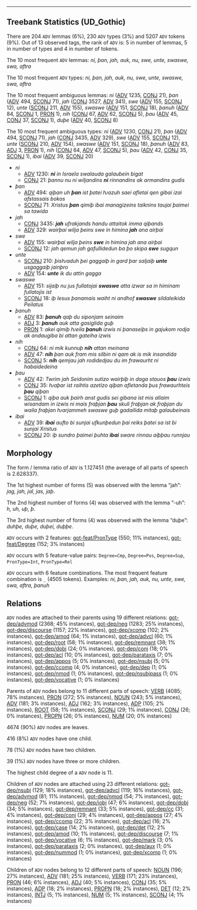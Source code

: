 

--------------------------------------------------------------------------------

## Treebank Statistics (UD_Gothic)

There are 204 `ADV` lemmas (6%), 230 `ADV` types (3%) and 5207 `ADV` tokens (9%).
Out of 13 observed tags, the rank of `ADV` is: 5 in number of lemmas, 5 in number of types and 4 in number of tokens.

The 10 most frequent `ADV` lemmas: <em>ni, þan, jah, auk, nu, swe, unte, swaswe, swa, aftra</em>

The 10 most frequent `ADV` types:  <em>ni, þan, jah, auk, nu, swe, unte, swaswe, swa, aftra</em>

The 10 most frequent ambiguous lemmas: <em>ni</em> ([ADV]() 1235, [CONJ]() 21), <em>þan</em> ([ADV]() 494, [SCONJ]() 71), <em>jah</em> ([CONJ]() 3527, [ADV]() 341), <em>swe</em> ([ADV]() 155, [SCONJ]() 12), <em>unte</em> ([SCONJ]() 211, [ADV]() 155), <em>swaswe</em> ([ADV]() 151, [SCONJ]() 18), <em>þanuh</em> ([ADV]() 84, [SCONJ]() 1, [PRON]() 1), <em>nih</em> ([CONJ]() 67, [ADV]() 62, [SCONJ]() 5), <em>þau</em> ([ADV]() 45, [CONJ]() 37, [SCONJ]() 1), <em>duþe</em> ([ADV]() 40, [SCONJ]() 8)

The 10 most frequent ambiguous types:  <em>ni</em> ([ADV]() 1230, [CONJ]() 21), <em>þan</em> ([ADV]() 494, [SCONJ]() 71), <em>jah</em> ([CONJ]() 3435, [ADV]() 329), <em>swe</em> ([ADV]() 155, [SCONJ]() 12), <em>unte</em> ([SCONJ]() 210, [ADV]() 154), <em>swaswe</em> ([ADV]() 151, [SCONJ]() 18), <em>þanuh</em> ([ADV]() 83, [ADJ]() 3, [PRON]() 1), <em>nih</em> ([CONJ]() 64, [ADV]() 47, [SCONJ]() 5), <em>þau</em> ([ADV]() 42, [CONJ]() 35, [SCONJ]() 1), <em>ibai</em> ([ADV]() 39, [SCONJ]() 20)


* <em>ni</em>
  * [ADV]() 1230: <em><b>ni</b> in Israela swalauda galaubein bigat</em>
  * [CONJ]() 21: <em>þannu nu ni wiljandins <b>ni</b> rinnandins ak armandins gudis</em>
* <em>þan</em>
  * [ADV]() 494: <em>qiþan uh <b>þan</b> ist þatei ƕazuh saei afletai qen gibai izai afstassais bokos</em>
  * [SCONJ]() 71: <em>Xristus <b>þan</b> qimiþ ibai managizeins taiknins taujai þaimei sa tawida</em>
* <em>jah</em>
  * [CONJ]() 3435: <em><b>jah</b> ufrakjands handu attaitok imma qiþands</em>
  * [ADV]() 329: <em>wairþai wilja þeins swe in himina <b>jah</b> ana airþai</em>
* <em>swe</em>
  * [ADV]() 155: <em>wairþai wilja þeins <b>swe</b> in himina jah ana airþai</em>
  * [SCONJ]() 12: <em>jah qemun jah gafullidedun ba þo skipa <b>swe</b> sugqun</em>
* <em>unte</em>
  * [SCONJ]() 210: <em>þisƕaduh þei gaggaiþ in gard þar saljaiþ <b>unte</b> usgaggaiþ jainþro</em>
  * [ADV]() 154: <em><b>unte</b> ik du attin gagga</em>
* <em>swaswe</em>
  * [ADV]() 151: <em>sijaiþ nu jus fullatojai <b>swaswe</b> atta izwar sa in himinam fullatojis ist</em>
  * [SCONJ]() 18: <em>iþ Iesus þanamais waiht ni andhof <b>swaswe</b> sildaleikida Peilatus</em>
* <em>þanuh</em>
  * [ADV]() 83: <em><b>þanuh</b> qaþ du siponjam seinaim</em>
  * [ADJ]() 3: <em><b>þanuh</b> auk atta gasiglida guþ</em>
  * [PRON]() 1: <em>akei qimiþ ƕeila <b>þanuh</b> izwis ni þanaseiþs in gajukom rodja ak andaugiba bi attan gateiha izwis</em>
* <em>nih</em>
  * [CONJ]() 64: <em>ni mik kunnuþ <b>nih</b> attan meinana</em>
  * [ADV]() 47: <em><b>nih</b> þan auk fram mis silbin ni qam ak is mik insandida</em>
  * [SCONJ]() 5: <em><b>nih</b> qemjau jah rodidedjau du im frawaurht ni habaidedeina</em>
* <em>þau</em>
  * [ADV]() 42: <em>Twrim jah Seidonim sutizo wairþiþ in daga stauos <b>þau</b> izwis</em>
  * [CONJ]() 35: <em>ƕaþar ist raihtis azetizo qiþan afletanda þus frawaurhteis <b>þau</b> qiþan</em>
  * [SCONJ]() 1: <em>qiþa auk þairh anst gudis sei gibana ist mis allaim wisandam in izwis ni mais fraþjan <b>þau</b> skuli fraþjan ak fraþjan du waila fraþjan ƕarjammeh swaswe guþ gadailida mitaþ galaubeinais</em>
* <em>ibai</em>
  * [ADV]() 39: <em><b>ibai</b> aufto bi sunjai ufkunþedun þai reiks þatei sa ist bi sunjai Xristus</em>
  * [SCONJ]() 20: <em>iþ sundro þaimei þuhta <b>ibai</b> sware rinnau aiþþau runnjau</em>

## Morphology

The form / lemma ratio of `ADV` is 1.127451 (the average of all parts of speech is 2.628337).

The 1st highest number of forms (5) was observed with the lemma “jah”: <em>jag, jah, jal, jas, jaþ</em>.

The 2nd highest number of forms (4) was observed with the lemma “-uh”: <em>h, uh, uþ, þ</em>.

The 3rd highest number of forms (4) was observed with the lemma “duþe”: <em>duhþe, duþe, duþei, duþþe</em>.

`ADV` occurs with 2 features: [got-feat/PronType]() (550; 11% instances), [got-feat/Degree]() (152; 3% instances)

`ADV` occurs with 5 feature-value pairs: `Degree=Cmp`, `Degree=Pos`, `Degree=Sup`, `PronType=Int`, `PronType=Rel`

`ADV` occurs with 6 feature combinations.
The most frequent feature combination is `_` (4505 tokens).
Examples: <em>ni, þan, jah, auk, nu, unte, swe, swa, aftra, þanuh</em>


## Relations

`ADV` nodes are attached to their parents using 19 different relations: [got-dep/advmod]() (2368; 45% instances), [got-dep/neg]() (1283; 25% instances), [got-dep/discourse]() (1157; 22% instances), [got-dep/xcomp]() (102; 2% instances), [got-dep/amod]() (64; 1% instances), [got-dep/advcl]() (60; 1% instances), [got-dep/root]() (58; 1% instances), [got-dep/remnant]() (38; 1% instances), [got-dep/dobj]() (24; 0% instances), [got-dep/conj]() (18; 0% instances), [got-dep/acl]() (10; 0% instances), [got-dep/parataxis]() (7; 0% instances), [got-dep/appos]() (5; 0% instances), [got-dep/nsubj]() (5; 0% instances), [got-dep/ccomp]() (4; 0% instances), [got-dep/dep]() (1; 0% instances), [got-dep/nmod]() (1; 0% instances), [got-dep/nsubjpass]() (1; 0% instances), [got-dep/vocative]() (1; 0% instances)

Parents of `ADV` nodes belong to 11 different parts of speech: [VERB]() (4085; 78% instances), [PRON]() (272; 5% instances), [NOUN]() (243; 5% instances), [ADV]() (181; 3% instances), [ADJ]() (162; 3% instances), [ADP]() (105; 2% instances), [ROOT]() (58; 1% instances), [SCONJ]() (29; 1% instances), [CONJ]() (26; 0% instances), [PROPN]() (26; 0% instances), [NUM]() (20; 0% instances)

4674 (90%) `ADV` nodes are leaves.

416 (8%) `ADV` nodes have one child.

78 (1%) `ADV` nodes have two children.

39 (1%) `ADV` nodes have three or more children.

The highest child degree of a `ADV` node is 11.

Children of `ADV` nodes are attached using 23 different relations: [got-dep/nsubj]() (129; 18% instances), [got-dep/advcl]() (119; 16% instances), [got-dep/advmod]() (81; 11% instances), [got-dep/nmod]() (54; 7% instances), [got-dep/neg]() (52; 7% instances), [got-dep/iobj]() (47; 6% instances), [got-dep/dobj]() (34; 5% instances), [got-dep/remnant]() (33; 5% instances), [got-dep/cc]() (31; 4% instances), [got-dep/conj]() (29; 4% instances), [got-dep/appos]() (27; 4% instances), [got-dep/ccomp]() (22; 3% instances), [got-dep/acl]() (16; 2% instances), [got-dep/case]() (14; 2% instances), [got-dep/det]() (12; 2% instances), [got-dep/amod]() (10; 1% instances), [got-dep/discourse]() (7; 1% instances), [got-dep/vocative]() (6; 1% instances), [got-dep/mark]() (3; 0% instances), [got-dep/parataxis]() (2; 0% instances), [got-dep/aux]() (1; 0% instances), [got-dep/nummod]() (1; 0% instances), [got-dep/xcomp]() (1; 0% instances)

Children of `ADV` nodes belong to 12 different parts of speech: [NOUN]() (196; 27% instances), [ADV]() (181; 25% instances), [VERB]() (171; 23% instances), [PRON]() (46; 6% instances), [ADJ]() (40; 5% instances), [CONJ]() (35; 5% instances), [ADP]() (18; 2% instances), [PROPN]() (18; 2% instances), [DET]() (12; 2% instances), [INTJ]() (5; 1% instances), [NUM]() (5; 1% instances), [SCONJ]() (4; 1% instances)

